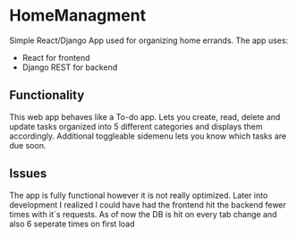 # HomeManagment
Simple React/Django App used for organizing home errands. The app uses:
- React for frontend
- Django REST for backend

## Functionality
This web app behaves like a To-do app. Lets you create, read, delete and update tasks organized into 5 different categories and displays them accordingly. Additional toggleable sidemenu lets you know which tasks are due soon.

## Issues 
The app is fully functional however it is not really optimized. Later into development I realized I could have had the frontend hit the backend fewer times with it`s requests. As of now the DB is hit on every tab change and also 6 seperate times on first load
